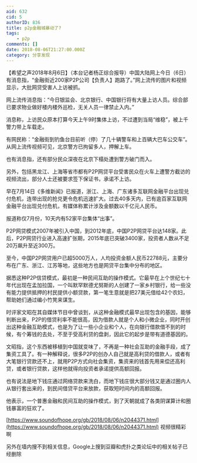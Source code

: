 ```yaml
---
aid: 632
cid: 5
authorID: 836
title: p2p金融城暴动了?
tags:
    - p2p
comments: []
date: 2018-08-06T21:27:00.000Z
category: 分享发现
---
```


【希望之声2018年8月6日】（本台记者杨正综合报导）中国大陆网上今日（6日）有消息指，“金融街近200家P2P公司【负责人】跑路了。”网上流传的图片和视频显示，大批网贷受害人上访被抓。

网上流传消息指：“今日银监会、北京银行、中国银行将有大量上访人员。综合部已要求物业做好楼内楼外巡检，无关人员一律禁止入内。”

消息称，上访民众原本打算今天上午9时集体上访，不过遭到当局“维稳”，被上千警力带上车载走。

有网民称：“金融街到钓鱼台目前听（停）了几十辆警车和上百辆大巴车公交车”。从网上流传视频可见，北京警方已拘留多人，押解上车。

也有消息指，还有部分民众深夜在北京下榻处遭到警方破门而入。

另外，包括黑龙江、上海等省市都有P2P网贷平台受害民众在火车上遭警方截访的视频流出，部分人士还被要求签下保证书，承诺不上访。

早在7月14日《多维新闻》已报道，浙江、上海、广东诸多互联网金融平台出现兑付危机，连带出现的抢兑更令危机迅速扩大。过去40多天内，已有逾百家互联网金融平台出现兑付危机，有媒体称累计涉及金额数以千亿元人民币。

报道称仅7月份，10天内有52家平台集体“出事”。

P2P网贷模式2007年被引入中国，到2012年底，中国P2P网贷平台达148家。此后，P2P网贷行业进入高速扩张期，2015年底已突破3400家，投资者人数从不足20万飙升至近300万。

至今，中国P2P网贷用户已超5000万人，人均投资金额人民币22788元，主要分布在广东、浙江、江苏等地，这些地方也是网贷平台集中分布的地区。

据悉这种P2P信贷模式，最初是一种民间互助的操作模式。它最早在上个世纪七十年代出现在孟加拉国，一个叫默罕默德尤努斯的人创建了一家乡村银行，给一些没有能力提供抵押的村民提供小额贷款，第一笔生意就是把27美元借给42个农妇，帮助她们通过编小竹凳来谋生。

时评家文昭在其自媒体节目中曾谈到，从这种金融模式最早出现包含的基因，能够判断出来，P2P的借贷利率不能很高，因为借款人就是个人和小微企业，同时开创出这种金融互助模式，也是为了让一些小企业和个人，在向银行借款借不到的时候，有个筹钱的去处，不至于受高利贷的盘剥，因此它的起步是带有道德基因的。

文昭指，这个东西被移植到中国就变味了，不再是一种社会互助的金融手段，成了集资工具了。有一种解释说，很多P2P的创办人自己就是高利贷的借款人，或者有大笔银行贷款还不上，就用P2P方式向社会集资，集资来的钱首先用来偿还高利贷，或者银行贷款，这样他就得向投资者承诺提供高额回报。

也有说法是地下钱庄通过网络贷款来洗白，而地下钱庄很大部分钱又是通过圈内人从银行套出来的，到民间借贷平台来放款，获取短时间内的高额回报。

他表示，一个普惠金融和民间互助的操作模式，到了天朝就成了各类阴谋算计和圈钱暴富的狂欢了。

[https://www.soundofhope.org/gb/2018/08/06/n2044371.html](https://www.soundofhope.org/gb/2018/08/06/n2044371.html) 视频很精彩啊

另外在墙内搜不到相关信息，Google上搜到豆瓣和虎扑之类论坛中的相关帖子已经删除
